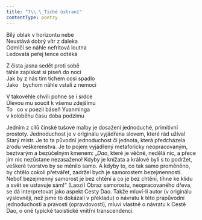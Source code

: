 ```yaml
---
title: "7\\.\_Tiché ústraní"
contentType: poetry
---
```


<section>

Bílý oblak v horizontu nebe  
Neustává dobrý vítr z daleka  
Odmlčí se náhle nefritová loutna  
Ledovatá peřej tence odtéká

</section>

<section>

Z čista jasna sedět proti sobě  
táhle zapískat si píseň do noci  
Jak by z nás tím tichem cosi spadlo  
Jako   bychom náhle vstali z nemoci

</section>

<section>

V takovéhle chvíli pohne se i srdce  
Úlevou mu soucit k všemu zdejšímu  
To   co v poezii báseň Yuanminga  
v koloběhu času doba podzimu

</section>


<section>

Jedním z cílů čínské tušové malby je dosažení jednoduché, primitivní prostoty. Jednoduchost je v originálu vyjádřena slovem, které rád užíval Starý mistr. Je to ta původní jednoduchost či jednota, která předcházela zrodu veškerenstva. Je to pojem vyjádřený metaforicky neopracovaným, beztvarým a bezúčelným kmenem: „_Dao_, které je věčné, nedělá nic, a přece jím nic nezůstane nezasaženo! Kdyby je knížata a králové byli s to podržet, veškeré tvorstvo by se měnilo samo. A kdyby to, co tak samo proměněno, by chtělo cokoli přetvářet, zadržel bych je samorostem bezejmennosti. Neboť bezejmenný samorost je bez chtění a co je bez chtění, tíhne ke klidu a svět se ustavuje sám!“ (Laozi) Obraz samorostu, neopracovaného dřeva, se dá interpretovat jako aspekt Cesty Dao. Takže mluví-li autor (v originálu výslovněji, než jsme to dokázali v překladu) o návratu k této prapůvodní jednoduchosti a pravosti (opravdovosti), mluví vlastně o návratu k Cestě Dao, o oné typické taoistické vnitřní transcendenci.

</section>
